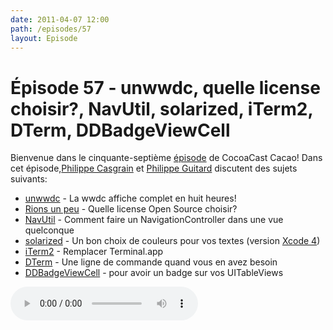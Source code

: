 ```yaml
---
date: 2011-04-07 12:00
path: /episodes/57
layout: Episode
---
```

# Épisode 57 - unwwdc, quelle license choisir?, NavUtil, solarized, iTerm2, DTerm, DDBadgeViewCell
<p>Bienvenue dans le cinquante-septième <a href="https://archive.org/download/cacaocast/cacaocast_57.mp3" title="CocoaCast Cacao Episode 57">épisode</a> de CocoaCast Cacao! Dans cet épisode,<a href="http://www.twitter.com/philippec" title="Philippe Casgrain sur Twitter">Philippe Casgrain</a> et <a href="http://www.twitter.com/philippeguitard" title="Philippe Guitard sur Twitter">Philippe Guitard</a> discutent des sujets suivants:</p>
<ul><li><a href="http://unwwdc.com/" title="unwwdc">unwwdc</a> - La wwdc affiche complet en huit heures!</li>
<li><a href="http://cl.ly/5nAo" title="Rions un peu">Rions un peu</a> - Quelle license Open Source choisir?</li>
<li><a href="https://github.com/philippec/NavUtil" title="NavUtil">NavUtil</a> - Comment faire un NavigationController dans une vue quelconque</li>
<li><a href="http://ethanschoonover.com/solarized" title="solarized">solarized</a> - Un bon choix de couleurs pour vos textes (version <a href="https://github.com/micampe/solarized/tree/master/xcode-color-theme-solarized">Xcode 4</a>)</li>
<li><a href="http://www.iterm2.com/" title="iTerm2">iTerm2</a> - Remplacer Terminal.app</li>
<li><a href="http://decimus.net/DTerm/" title="DTerm">DTerm</a> - Une ligne de commande quand vous en avez besoin</li>
<li><a href="https://github.com/digdog/DDBadgeViewCell" title="DDBadgeViewCell">DDBadgeViewCell</a> - pour avoir un badge sur vos UITableViews</li>
</ul>
<p><audio controls><source src="https://archive.org/download/cacaocast/cacaocast_57.mp3" type="audio/mpeg"><source src="https://archive.org/download/cacaocast/cacaocast_57.mp3" type="audio/mp4">Votre navigateur ne supporte pas l'élément audio / Your browser does not support the audio element.</audio></p>
